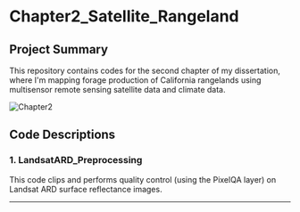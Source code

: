 # Chapter2_Satellite_Rangeland

## Project Summary
This repository contains codes for the second chapter of my dissertation, where I'm mapping forage production of California rangelands using multisensor remote sensing satellite data and climate data. 

![Chapter2](https://user-images.githubusercontent.com/17130674/55708321-7d16e980-599a-11e9-80db-fdad540ae9ec.png)

## Code Descriptions

### 1. LandsatARD_Preprocessing

This code clips and performs quality control (using the PixelQA layer) on Landsat ARD surface reflectance images.

****
